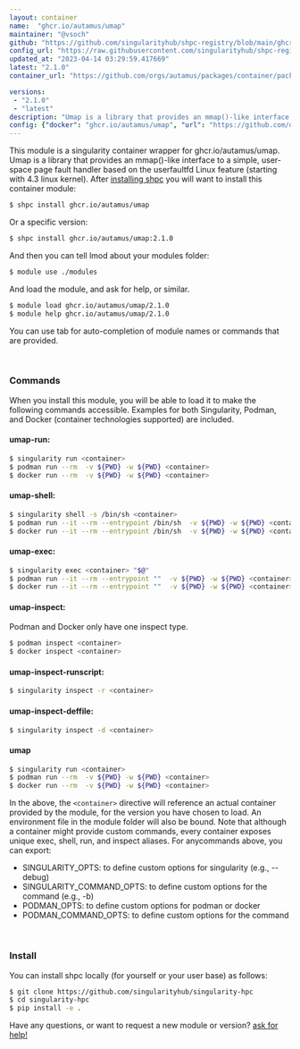 ```yaml
---
layout: container
name:  "ghcr.io/autamus/umap"
maintainer: "@vsoch"
github: "https://github.com/singularityhub/shpc-registry/blob/main/ghcr.io/autamus/umap/container.yaml"
config_url: "https://raw.githubusercontent.com/singularityhub/shpc-registry/main/ghcr.io/autamus/umap/container.yaml"
updated_at: "2023-04-14 03:29:59.417669"
latest: "2.1.0"
container_url: "https://github.com/orgs/autamus/packages/container/package/umap"

versions:
 - "2.1.0"
 - "latest"
description: "Umap is a library that provides an mmap()-like interface to a simple, user-space page fault handler based on the userfaultfd Linux feature (starting with 4.3 linux kernel)."
config: {"docker": "ghcr.io/autamus/umap", "url": "https://github.com/orgs/autamus/packages/container/package/umap", "maintainer": "@vsoch", "description": "Umap is a library that provides an mmap()-like interface to a simple, user-space page fault handler based on the userfaultfd Linux feature (starting with 4.3 linux kernel).", "latest": {"2.1.0": "sha256:44db85ad345ca7d1f40b6ce5bb78b0f49d60a80ab7a78f248973b69902c7079c"}, "tags": {"2.1.0": "sha256:44db85ad345ca7d1f40b6ce5bb78b0f49d60a80ab7a78f248973b69902c7079c", "latest": "sha256:44db85ad345ca7d1f40b6ce5bb78b0f49d60a80ab7a78f248973b69902c7079c"}}
---
```


This module is a singularity container wrapper for ghcr.io/autamus/umap.
Umap is a library that provides an mmap()-like interface to a simple, user-space page fault handler based on the userfaultfd Linux feature (starting with 4.3 linux kernel).
After [installing shpc](#install) you will want to install this container module:


```bash
$ shpc install ghcr.io/autamus/umap
```

Or a specific version:

```bash
$ shpc install ghcr.io/autamus/umap:2.1.0
```

And then you can tell lmod about your modules folder:

```bash
$ module use ./modules
```

And load the module, and ask for help, or similar.

```bash
$ module load ghcr.io/autamus/umap/2.1.0
$ module help ghcr.io/autamus/umap/2.1.0
```

You can use tab for auto-completion of module names or commands that are provided.

<br>

### Commands

When you install this module, you will be able to load it to make the following commands accessible.
Examples for both Singularity, Podman, and Docker (container technologies supported) are included.

#### umap-run:

```bash
$ singularity run <container>
$ podman run --rm  -v ${PWD} -w ${PWD} <container>
$ docker run --rm  -v ${PWD} -w ${PWD} <container>
```

#### umap-shell:

```bash
$ singularity shell -s /bin/sh <container>
$ podman run --it --rm --entrypoint /bin/sh  -v ${PWD} -w ${PWD} <container>
$ docker run --it --rm --entrypoint /bin/sh  -v ${PWD} -w ${PWD} <container>
```

#### umap-exec:

```bash
$ singularity exec <container> "$@"
$ podman run --it --rm --entrypoint ""  -v ${PWD} -w ${PWD} <container> "$@"
$ docker run --it --rm --entrypoint ""  -v ${PWD} -w ${PWD} <container> "$@"
```

#### umap-inspect:

Podman and Docker only have one inspect type.

```bash
$ podman inspect <container>
$ docker inspect <container>
```

#### umap-inspect-runscript:

```bash
$ singularity inspect -r <container>
```

#### umap-inspect-deffile:

```bash
$ singularity inspect -d <container>
```



#### umap

```bash
$ singularity run <container>
$ podman run --rm  -v ${PWD} -w ${PWD} <container>
$ docker run --rm  -v ${PWD} -w ${PWD} <container>
```


In the above, the `<container>` directive will reference an actual container provided
by the module, for the version you have chosen to load. An environment file in the
module folder will also be bound. Note that although a container
might provide custom commands, every container exposes unique exec, shell, run, and
inspect aliases. For anycommands above, you can export:

 - SINGULARITY_OPTS: to define custom options for singularity (e.g., --debug)
 - SINGULARITY_COMMAND_OPTS: to define custom options for the command (e.g., -b)
 - PODMAN_OPTS: to define custom options for podman or docker
 - PODMAN_COMMAND_OPTS: to define custom options for the command

<br>

### Install

You can install shpc locally (for yourself or your user base) as follows:

```bash
$ git clone https://github.com/singularityhub/singularity-hpc
$ cd singularity-hpc
$ pip install -e .
```

Have any questions, or want to request a new module or version? [ask for help!](https://github.com/singularityhub/singularity-hpc/issues)